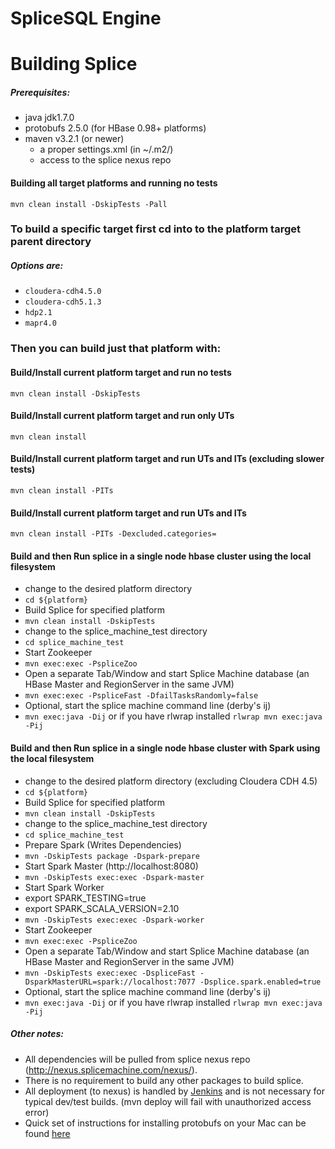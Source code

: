SpliceSQL Engine
===

# Building Splice
##### Prerequisites:
* java jdk1.7.0
* protobufs 2.5.0 (for HBase 0.98+ platforms)
* maven v3.2.1 (or newer)
  * a proper settings.xml (in ~/.m2/)
  * access to the splice nexus repo

#### Building all target platforms and running no tests
`mvn clean install -DskipTests -Pall`

### To build a specific target first cd into to the platform target parent directory
##### Options are:
* `cloudera-cdh4.5.0`
* `cloudera-cdh5.1.3`
* `hdp2.1`
* `mapr4.0`

### Then you can build just that platform with:

#### Build/Install current platform target and run no tests
`mvn clean install -DskipTests`

#### Build/Install current platform target and run only UTs
`mvn clean install`

#### Build/Install current platform target and run UTs and ITs (excluding slower tests)
`mvn clean install -PITs`

#### Build/Install current platform target and run UTs and ITs
`mvn clean install -PITs -Dexcluded.categories=`

#### Build and then Run splice in a single node hbase cluster using the local filesystem
* change to the desired platform directory
* `cd ${platform}`
* Build Splice for specified platform
* `mvn clean install -DskipTests`
* change to the splice_machine_test directory
* `cd splice_machine_test`
* Start Zookeeper
* `mvn exec:exec -PspliceZoo`
* Open a separate Tab/Window and start Splice Machine database (an HBase Master and RegionServer in the same JVM)
* `mvn exec:exec -PspliceFast -DfailTasksRandomly=false`
* Optional, start the splice machine command line (derby's ij)
* `mvn exec:java -Dij` or if you have rlwrap installed `rlwrap mvn exec:java -Pij`

#### Build and then Run splice in a single node hbase cluster with Spark using the local filesystem 
* change to the desired platform directory (excluding Cloudera CDH 4.5)
* `cd ${platform}`
* Build Splice for specified platform
* `mvn clean install -DskipTests`
* change to the splice_machine_test directory
* `cd splice_machine_test`
* Prepare Spark (Writes Dependencies)
* `mvn -DskipTests package -Dspark-prepare`
* Start Spark Master (http://localhost:8080)
* `mvn -DskipTests exec:exec -Dspark-master`
* Start Spark Worker
*  export SPARK_TESTING=true
*  export SPARK_SCALA_VERSION=2.10
* `mvn -DskipTests exec:exec -Dspark-worker`
* Start Zookeeper
* `mvn exec:exec -PspliceZoo`
* Open a separate Tab/Window and start Splice Machine database (an HBase Master and RegionServer in the same JVM)
* `mvn -DskipTests exec:exec -DspliceFast -DsparkMasterURL=spark://localhost:7077 -Dsplice.spark.enabled=true`
* Optional, start the splice machine command line (derby's ij)
* `mvn exec:java -Dij` or if you have rlwrap installed `rlwrap mvn exec:java -Pij`

##### Other notes:
* All dependencies will be pulled from splice nexus repo (http://nexus.splicemachine.com/nexus/).
* There is no requirement to build any other packages to build splice.
* All deployment (to nexus) is handled by [Jenkins](http://206.225.8.98:8080) and is not necessary for typical dev/test builds. (mvn deploy will fail with unauthorized access error)
* Quick set of instructions for installing protobufs on your Mac can be found [here](http://sleepythread.blogspot.com/2013/11/installing-protoc-25x-compiler-google.html)
